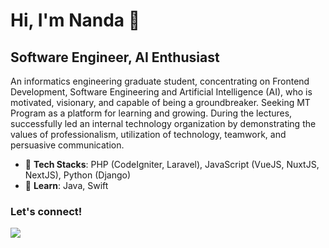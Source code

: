 # Hi, I'm Nanda 🙌 

## Software Engineer, AI Enthusiast

An informatics engineering graduate student, concentrating on Frontend Development, Software Engineering and Artificial Intelligence (AI), who is motivated, visionary, and capable of being a groundbreaker. Seeking MT Program as a platform for learning and growing. During the lectures, successfully led an internal technology organization by demonstrating the values of professionalism, utilization of technology, teamwork, and persuasive communication.

<!-- - :blue_heart: **Hands On**: VueJS -->
- :robot: **Tech Stacks**: PHP (CodeIgniter, Laravel), JavaScript (VueJS, NuxtJS, NextJS), Python (Django)
- :green_apple: **Learn**: Java, Swift

### Let's connect!
<p>
    <a href="https://linkedin.com/in/nandahadymulya" target="blank"><img src="https://img.shields.io/badge/LinkedIn-30302f?style=flat&logo=linkedin" /></a>
</p>
